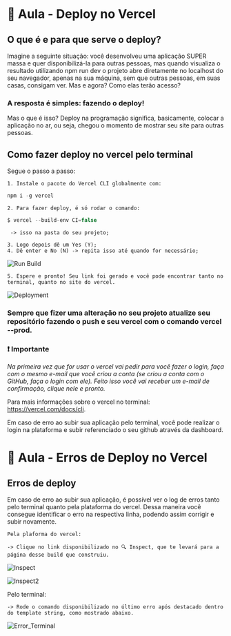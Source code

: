 # 📘 Aula - Deploy no Vercel

## O que é e para que serve o deploy?

Imagine a seguinte situação: você desenvolveu uma aplicação SUPER massa e quer disponibilizá-la para outras pessoas, mas quando visualiza o resultado utilizando  npm run dev o projeto abre diretamente no localhost do seu navegador, apenas na sua máquina, sem que outras pessoas, em suas casas, consigam ver. Mas e agora? Como elas terão acesso?

### A resposta é simples: fazendo o deploy! 

Mas o que é isso? Deploy na programação significa, basicamente, colocar a aplicação no ar, ou seja, chegou o momento de mostrar seu site para outras pessoas.

## Como fazer deploy no vercel pelo terminal

Segue o passo a passo: 

    1. Instale o pacote do Vercel CLI globalmente com:
```c
npm i -g vercel
```
    2. Para fazer deploy, é só rodar o comando: 
```c
$ vercel --build-env CI=false
```
     -> isso na pasta do seu projeto;

    3. Logo depois dê um Yes (Y);
    4. Dê enter e No (N) -> repita isso até quando for necessário;

![Run Build](https://i.imgur.com/YNOoI2H.gif)

    5. Espere e pronto! Seu link foi gerado e você pode encontrar tanto no terminal, quanto no site do vercel.

![Deployment](https://i.imgur.com/KnMglOs.gif)

### Sempre que fizer uma alteração no seu projeto atualize seu repositório fazendo o push e seu vercel com o comando vercel --prod.

### ❗ Importante

_Na primeira vez que for usar o vercel vai pedir para você fazer o login, faça com o mesmo e-mail que você criou a conta (se criou a conta com o GitHub, faça o login com ele). Feito isso você vai receber um e-mail de confirmação, clique nele e pronto._

Para mais informações sobre o vercel no terminal: https://vercel.com/docs/cli.

Em caso de erro ao subir sua aplicação pelo terminal, você pode realizar o login na plataforma e subir referenciado o seu github através da dashboard. 


# 📘 Aula - Erros de Deploy no Vercel

## Erros de deploy

Em caso de erro ao subir sua aplicação, é possível ver o log de erros tanto pelo terminal quanto pela plataforma do vercel. Dessa maneira você consegue identificar o erro na   respectiva linha, podendo assim corrigir e subir novamente.

    Pela plaforma do vercel:

    -> Clique no link disponibilizado no 🔍 Inspect, que te levará para a página desse build que construiu.

![Inspect](https://i.imgur.com/cVcNLQz.gif)

![Inspect2](https://i.imgur.com/37bT4m5.gif)

Pelo terminal:

    -> Rode o comando disponibilizado no último erro após destacado dentro do template string, como mostrado abaixo.

![Error_Terminal](https://i.imgur.com/Wj8Iwii.gif)

